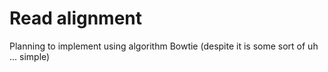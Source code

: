 # Read alignment

Planning to implement using algorithm Bowtie (despite it is some sort of uh ... simple)